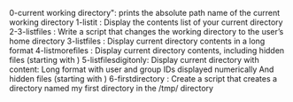 0-current working directory": prints the absolute path name of the current working directory 
1-listit 	    : Display the contents list of your current directory
2-3-listfiles       : Write a script that changes the working directory to the user’s home directory
3-listfiles         : Display current directory contents in a long format
4-listmorefiles	    : Display current directory contents, including hidden files (starting with )
5-listfilesdigitonly: Display current directory with content:
		      Long format
		      with user and group IDs displayed numerically
		      And hidden files (starting with )
6-firstdirectory    : Create a script that creates a directory named my first directory in the /tmp/ directory 
